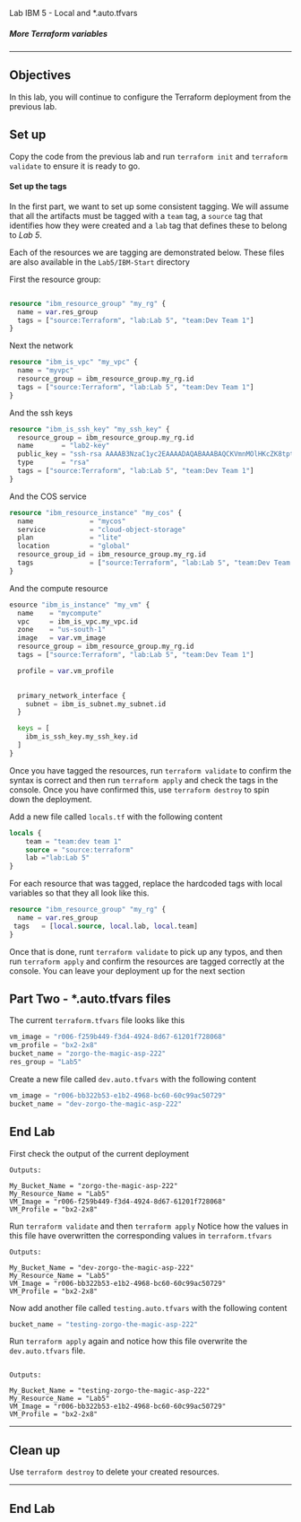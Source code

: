 Lab IBM 5 - Local and *.auto.tfvars

##### More Terraform variables

---

## Objectives

In this lab, you will continue to configure the Terraform deployment from the previous lab.

## Set up

Copy the code from the previous lab and run `terraform init` and `terraform validate` to ensure it is ready to go.

#### Set up the tags

In the first part, we want to set up some consistent tagging. We will assume that all the artifacts must be tagged with a `team` tag, a `source` tag that identifies how they were created and a `lab` tag that defines these to belong to _Lab 5_.

Each of the resources we are tagging are demonstrated below. These files are also available in the `Lab5/IBM-Start` directory

First the resource group:

```terraform

resource "ibm_resource_group" "my_rg" {
  name = var.res_group
  tags = ["source:Terraform", "lab:Lab 5", "team:Dev Team 1"]
}
```

Next the network

```terraform
resource "ibm_is_vpc" "my_vpc" {
  name = "myvpc"
  resource_group = ibm_resource_group.my_rg.id
  tags = ["source:Terraform", "lab:Lab 5", "team:Dev Team 1"]
}
```

And the ssh keys
```terraform
resource "ibm_is_ssh_key" "my_ssh_key" {
  resource_group = ibm_resource_group.my_rg.id
  name       = "lab2-key"
  public_key = "ssh-rsa AAAAB3NzaC1yc2EAAAADAQABAAABAQCKVmnMOlHKcZK8tpt3MP1lqOLAcqcJzhsvJcjscgVERRN7/9484SOBJ3HSKxxNG5JN8owAjy5f9yYwcUg+JaUVuytn5Pv3aeYROHGGg+5G346xaq3DAwX6Y5ykr2fvjObgncQBnuU5KHWCECO/4h8uWuwh/kfniXPVjFToc+gnkqA+3RKpAecZhFXwfalQ9mMuYGFxn+fwn8cYEApsJbsEmb0iJwPiZ5hjFC8wREuiTlhPHDgkBLOiycd20op2nXzDbHfCHInquEe/gYxEitALONxm0swBOwJZwlTDOB7C6y2dzlrtxr1L59m7pCkWI4EtTRLvleehBoj3u7jB4usR"
  type       = "rsa"
  tags = ["source:Terraform", "lab:Lab 5", "team:Dev Team 1"]
}
```

And the COS service 

```terraform
resource "ibm_resource_instance" "my_cos" {
  name              = "mycos"
  service           = "cloud-object-storage"
  plan              = "lite"
  location          = "global"
  resource_group_id = ibm_resource_group.my_rg.id
  tags              = ["source:Terraform", "lab:Lab 5", "team:Dev Team 1"]
}
```
 And the compute resource

```terraform
esource "ibm_is_instance" "my_vm" {
  name    = "mycompute"
  vpc     = ibm_is_vpc.my_vpc.id
  zone    = "us-south-1"
  image   = var.vm_image
  resource_group = ibm_resource_group.my_rg.id
  tags = ["source:Terraform", "lab:Lab 5", "team:Dev Team 1"]

  profile = var.vm_profile
  

  primary_network_interface {
    subnet = ibm_is_subnet.my_subnet.id
  }

  keys = [
    ibm_is_ssh_key.my_ssh_key.id
  ]
}
```
Once you have tagged the resources, run `terraform validate` to confirm the syntax is correct and then run `terraform apply` and check the tags in the console. Once you have confirmed this, use `terraform destroy` to spin down the deployment.

Add a new file called `locals.tf` with the following content

```terraform
locals {
    team = "team:dev team 1"
    source = "source:terraform"
    lab ="lab:Lab 5"
}
```

For each resource that was tagged, replace the hardcoded tags with local variables so that they all look like this.

```terraform
resource "ibm_resource_group" "my_rg" {
  name = var.res_group
 tags   = [local.source, local.lab, local.team]
}
```

Once that is done, runt `terraform validate` to pick up any typos, and then run `terraform apply` and confirm the resources are tagged correctly at the console. You can leave your deployment up for the next section

## Part Two - *.auto.tfvars files

The current `terraform.tfvars` file looks like this

```terraform
vm_image = "r006-f259b449-f3d4-4924-8d67-61201f728068"
vm_profile = "bx2-2x8"
bucket_name = "zorgo-the-magic-asp-222"
res_group = "Lab5"
```

Create a new file called `dev.auto.tfvars` with the following content

```terraform
vm_image = "r006-bb322b53-e1b2-4968-bc60-60c99ac50729"
bucket_name = "dev-zorgo-the-magic-asp-222"
```
## End Lab

First check the output of the current deployment

```console
Outputs:

My_Bucket_Name = "zorgo-the-magic-asp-222"
My_Resource_Name = "Lab5"
VM_Image = "r006-f259b449-f3d4-4924-8d67-61201f728068"
VM_Profile = "bx2-2x8"

```

Run `terraform validate` and then `terraform apply` Notice how the values in this file have overwritten the corresponding values in `terraform.tfvars`

```console
Outputs:

My_Bucket_Name = "dev-zorgo-the-magic-asp-222"
My_Resource_Name = "Lab5"
VM_Image = "r006-bb322b53-e1b2-4968-bc60-60c99ac50729"
VM_Profile = "bx2-2x8"
```

Now add another file called `testing.auto.tfvars` with the following content

```terraform
bucket_name = "testing-zorgo-the-magic-asp-222"
```

Run `terraform apply` again and notice how this file overwrite the `dev.auto.tfvars` file.

```console

Outputs:

My_Bucket_Name = "testing-zorgo-the-magic-asp-222"
My_Resource_Name = "Lab5"
VM_Image = "r006-bb322b53-e1b2-4968-bc60-60c99ac50729"
VM_Profile = "bx2-2x8"
```

---

## Clean up

Use `terraform destroy` to delete your created resources.

---

## End Lab

